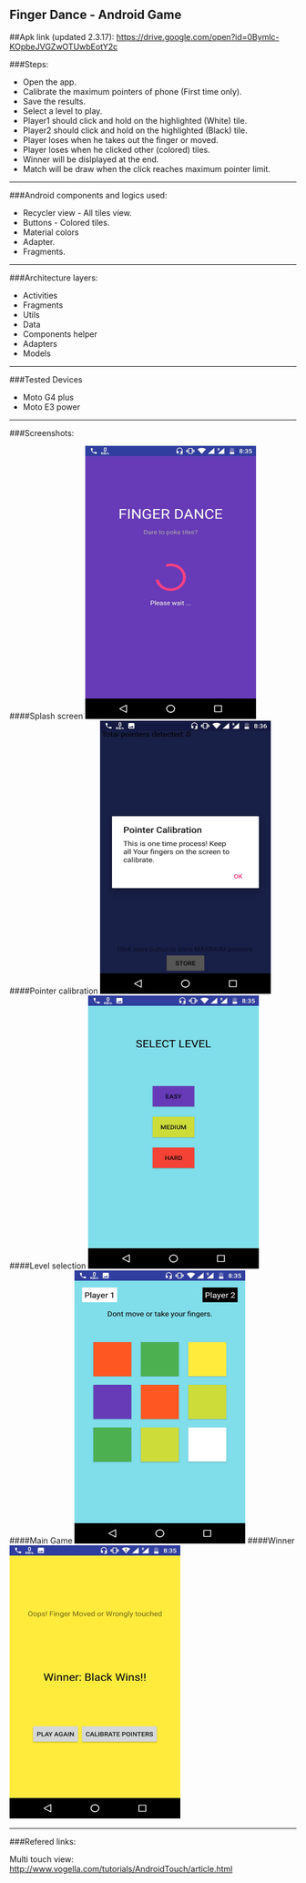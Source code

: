 ## Finger Dance - Android Game
##Apk link (updated 2.3.17): https://drive.google.com/open?id=0Bymlc-KOpbeJVGZwOTUwbEotY2c

###Steps:

* Open the app.
* Calibrate the maximum pointers of phone (First time only).
* Save the results.
* Select a level to play.
* Player1 should click and hold on the highlighted (White) tile.
* Player2 should click and hold on the highlighted (Black) tile.
* Player loses when he takes out the finger or moved.
* Player loses when he clicked other (colored) tiles.
* Winner will be dislplayed at the end.
* Match will be draw when the click reaches maximum pointer limit.
  
- - - -

###Android components and logics used:
* Recycler view - All tiles view.
* Buttons - Colored tiles.
* Material colors
* Adapter.
* Fragments.

- - - -

###Architecture layers:
* Activities
* Fragments
* Utils
* Data
* Components helper
* Adapters
* Models

- - - -
  
###Tested Devices
* Moto G4 plus
* Moto E3 power

- - - -

###Screenshots:

####Splash screen
<img src="https://github.com/prakashbalab24/prakashbalab24.github.io/blob/master/screen1.jpeg" alt="alt text" width="300" height="480">
####Pointer calibration
<img src="https://github.com/prakashbalab24/prakashbalab24.github.io/blob/master/screen2.jpeg" alt="alt text" width="300" height="480">
####Level selection
<img src="https://github.com/prakashbalab24/prakashbalab24.github.io/blob/master/screen3.jpeg" alt="alt text" width="300" height="480">
####Main Game
<img src="https://github.com/prakashbalab24/prakashbalab24.github.io/blob/master/screen4.jpeg" alt="alt text" width="300" height="480">
####Winner
<img src="https://github.com/prakashbalab24/prakashbalab24.github.io/blob/master/screen5.jpeg" alt="alt text" width="300" height="480">

- - - -

###Refered links:

Multi touch view: http://www.vogella.com/tutorials/AndroidTouch/article.html

